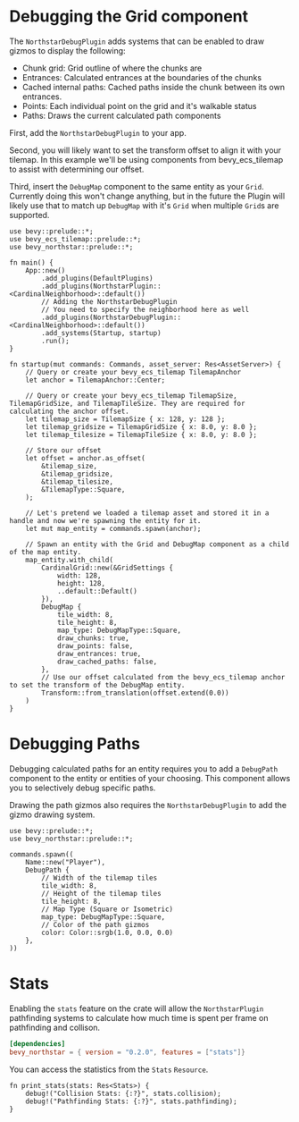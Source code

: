 # Debugging the Grid component

The `NorthstarDebugPlugin` adds systems that can be enabled to draw gizmos to display the following:

* Chunk grid: Grid outline of where the chunks are
* Entrances: Calculated entrances at the boundaries of the chunks
* Cached internal paths: Cached paths inside the chunk between its own entrances.
* Points: Each individual point on the grid and it's walkable status
* Paths: Draws the current calculated path components

First, add the `NorthstarDebugPlugin` to your app.

Second, you will likely want to set the transform offset to align it with your tilemap. In this example we'll be using components from bevy_ecs_tilemap to assist with determining our offset.

Third, insert the `DebugMap` component to the same entity as your `Grid`. Currently doing this won't change anything, but in the future the Plugin will likely use that to match up `DebugMap` with it's `Grid` when multiple `Grid`s are supported.

```rust,no_run
use bevy::prelude::*;
use bevy_ecs_tilemap::prelude::*;
use bevy_northstar::prelude::*;

fn main() {
    App::new()
        .add_plugins(DefaultPlugins)
        .add_plugins(NorthstarPlugin::<CardinalNeighborhood>::default())
        // Adding the NorthstarDebugPlugin
        // You need to specify the neighborhood here as well
        .add_plugins(NorthstarDebugPlugin::<CardinalNeighborhood>::default())
        .add_systems(Startup, startup)
        .run();
}

fn startup(mut commands: Commands, asset_server: Res<AssetServer>) {
    // Query or create your bevy_ecs_tilemap TilemapAnchor
    let anchor = TilemapAnchor::Center;

    // Query or create your bevy_ecs_tilemap TilemapSize, TilemapGridSize, and TilemapTileSize. They are required for calculating the anchor offset.
    let tilemap_size = TilemapSize { x: 128, y: 128 };
    let tilemap_gridsize = TilemapGridSize { x: 8.0, y: 8.0 };
    let tilemap_tilesize = TilemapTileSize { x: 8.0, y: 8.0 };

    // Store our offset
    let offset = anchor.as_offset(
        &tilemap_size,
        &tilemap_gridsize,
        &tilemap_tilesize,
        &TilemapType::Square,
    );

    // Let's pretend we loaded a tilemap asset and stored it in a handle and now we're spawning the entity for it.
    let mut map_entity = commands.spawn(anchor);

    // Spawn an entity with the Grid and DebugMap component as a child of the map entity.
    map_entity.with_child(
        CardinalGrid::new(&GridSettings {
            width: 128,
            height: 128,
            ..default::Default()
        }),
        DebugMap {
            tile_width: 8,
            tile_height: 8,
            map_type: DebugMapType::Square,
            draw_chunks: true,
            draw_points: false,
            draw_entrances: true,
            draw_cached_paths: false,
        },
        // Use our offset calculated from the bevy_ecs_tilemap anchor to set the transform of the DebugMap entity.
        Transform::from_translation(offset.extend(0.0))
    )
}
```

# Debugging Paths

Debugging calculated paths for an entity requires you to add a `DebugPath` component to the entity or entities of your choosing. This component allows you to selectively debug specific paths.

Drawing the path gizmos also requires the `NorthstarDebugPlugin` to add the gizmo drawing system.

```rust,no_run
use bevy::prelude::*;
use bevy_northstar::prelude::*;

commands.spawn((
    Name::new("Player"),
    DebugPath {
        // Width of the tilemap tiles
        tile_width: 8,
        // Height of the tilemap tiles
        tile_height: 8,
        // Map Type (Square or Isometric)
        map_type: DebugMapType::Square,
        // Color of the path gizmos
        color: Color::srgb(1.0, 0.0, 0.0)
    },
))
```

# Stats
Enabling the `stats` feature on the crate will allow the `NorthstarPlugin` pathfinding systems to calculate how much time is spent per frame on pathfinding and collison.

```toml
[dependencies]
bevy_northstar = { version = "0.2.0", features = ["stats"]}
```

You can access the statistics from the `Stats` `Resource`.

```rust,no_run
fn print_stats(stats: Res<Stats>) {
    debug!("Collision Stats: {:?}", stats.collision);
    debug!("Pathfinding Stats: {:?}", stats.pathfinding);
}
```